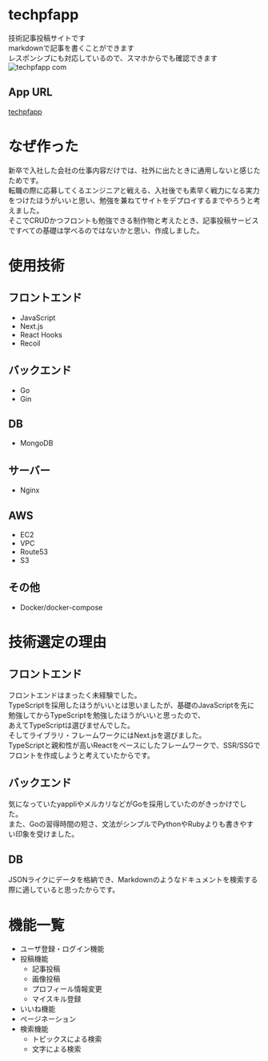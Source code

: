 # techpfapp
技術記事投稿サイトです  
markdownで記事を書くことができます  
レスポンシブにも対応しているので、スマホからでも確認できます  
![techpfapp com](https://user-images.githubusercontent.com/68063967/170880112-9a8c8914-fb5a-4830-a862-3248490420aa.png)

## App URL
[techpfapp](http://techpfapp.com)

# なぜ作った
新卒で入社した会社の仕事内容だけでは、社外に出たときに通用しないと感じたためです。  
転職の際に応募してくるエンジニアと戦える、入社後でも素早く戦力になる実力をつけたほうがいいと思い、勉強を兼ねてサイトをデプロイするまでやろうと考えました。  
そこでCRUDかつフロントも勉強できる制作物と考えたとき、記事投稿サービスですべての基礎は学べるのではないかと思い、作成しました。

# 使用技術
## フロントエンド
 - JavaScript
 - Next.js
 - React Hooks
 - Recoil
## バックエンド
 - Go
 - Gin
## DB
 - MongoDB
## サーバー
 - Nginx
## AWS
 - EC2
 - VPC
 - Route53
 - S3
 ## その他
  - Docker/docker-compose

# 技術選定の理由
## フロントエンド
フロントエンドはまったく未経験でした。  
TypeScriptを採用したほうがいいとは思いましたが、基礎のJavaScriptを先に勉強してからTypeScriptを勉強したほうがいいと思ったので、  
あえてTypeScriptは選びませんでした。  
そしてライブラリ・フレームワークにはNext.jsを選びました。  
TypeScriptと親和性が高いReactをベースにしたフレームワークで、SSR/SSGでフロントを作成しようと考えていたからです。
## バックエンド
気になっていたyappliやメルカリなどがGoを採用していたのがきっかけでした。  
また、Goの習得時間の短さ、文法がシンプルでPythonやRubyよりも書きやすい印象を受けました。
## DB
JSONライクにデータを格納でき、Markdownのようなドキュメントを検索する際に適していると思ったからです。



# 機能一覧
- ユーザ登録・ログイン機能
- 投稿機能
  - 記事投稿
  - 画像投稿
  - プロフィール情報変更
  - マイスキル登録
- いいね機能
- ページネーション
- 検索機能
  - トピックスによる検索
  - 文字による検索
